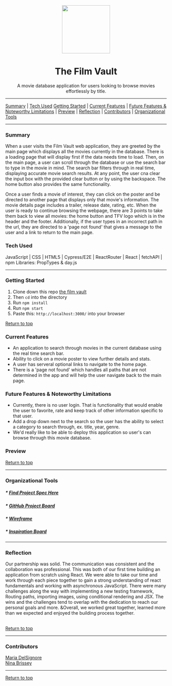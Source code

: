 <div align="center"><img src="https://user-images.githubusercontent.com/76507607/132331997-e88e2e25-8c72-43c1-a481-d005520aeacf.png" height="150px" width="150px"/><h1>The Film Vault</h1>
<p>A movie database application for users looking to browse movies effortlessly by title.</p></div>


---

[Summary](#summary) |
[Tech Used](#tech-used)
[Getting Started](#getting-started) |
[Current Features](#current-features) |
[Future Features & Noteworthy Limitations](#future-features-&-noteworthy-limitations) |
[Preview](#preview) |
[Reflection](#reflection) |
[Contributors](#contributors) |
[Organizational Tools](#organizational-tools)
 
---

### Summary
When a user visits the Film Vault web application, they are greeted by the main page which displays all the movies currently in the database.  There is a loading page that will display first if the data needs time to load.  Then, on the main page, a user can scroll through the database or use the search bar to type in the movie in mind.  The search bar filters through in real time, displaying accurate movie search results.  At any point, the user cna clear the input box with the provided clear button or by using the backspace.  The home button also provides the same functionality.  

Once a user finds a movie of interest, they can click on the poster and be directed to another page that displays only that movie's information.  The movie details page includes a trailer, release date, rating, etc.  When the user is ready to continue browsing the webpage, there are 3 points to take them back to view all movies: the home button and TFV logo which is in the header and the footer.  Additionally, if the user types in an incorrect path in the url, they are directed to a 'page not found' that gives a message to the user and a link to return to the main page.   
 
### Tech Used
JavaScript | CSS | HTML5 | Cypress/E2E | ReactRouter | React | fetchAPI | npm Libraries: PropTypes & day.js

---
### Getting Started
1. Clone down this repo [the film vault](https://github.com/ninabrissey/the-film-vault)
2. Then ```cd``` into the directory
3. Run ```npm install```
4. Run ```npm start```
5. Paste this: ```http://localhost:3000/``` into your browser


[Return to top](#the-film-vault)

### Current Features
- An application to search through movies in the current database using the real time search bar.
- Ability to click on a movie poster to view further details and stats.
- A user has serveral optional links to navigate to the home page.
- There is a 'page not found' which handles all paths that are not determined in the app and will help the user navigate back to the main page.


### Future Features & Noteworthy Limitations
- Currently, there is no user login.  That is functionality that would enable the user to favorite, rate and keep track of other information specific to that user. 
- Add a drop down next to the search so the user has the ability to select a category to search through, ex. title, year, genre.
- We'd really like to be able to deploy this application so user's can browse through this movie database.


### Preview



[Return to top](#the-film-vault)

---

### Organizational Tools
##### * [Find Project Spec Here](https://frontend.turing.edu/projects/module-3/rancid-tomatillos-v3.html)
##### * [GitHub Project Board](https://github.com/ninabrissey/the-film-vault/projects/1)
##### * [Wireframe](https://www.figma.com/file/NfViGVROLvKYTJctZkBRoO/rt-project?node-id=0%3A1c)
##### * [Inspiration Board](https://www.notion.so/Inspiration-Board-dd8263f7b60d4f1b97646a55b53a5814)

---

### Reflection
Our partnership was solid.  The communication was consistent and the collaboration was professional.  This was both of our first time building an application from scratch using React.  We were able to take our time and work through each piece together to gain a strong understanding of react fundamentals and working with asynchronous JavaScript.  There were many challenges along the way with implementing a new testing framework, Routing paths, importing images, using conditional rendering and JSX.  The wins and the challenges tend to overlap with the dedication to reach our personal goals and more.  &Overall, we worked great together, learned more than we expected and enjoyed the building process together.    
<br>


[Return to top](#the-film-vault)

---
### Contributors
[Maria DelSignore](https://github.com/madhaus4) <br>
[Nina Brissey](https://github.com/ninabrissey) <br>



---

[Return to top](#the-film-vault)



